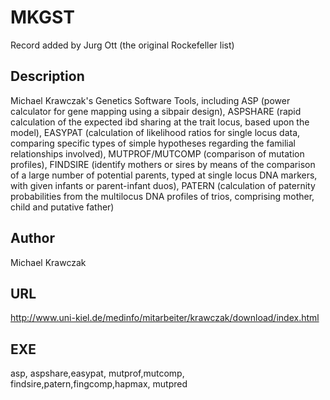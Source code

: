# MKGST
Record added by Jurg Ott (the original Rockefeller list)

## Description
Michael Krawczak's Genetics Software Tools, including ASP (power calculator for gene mapping using a sibpair design), ASPSHARE (rapid calculation of the expected ibd sharing at the trait locus, based upon the model), EASYPAT (calculation of likelihood ratios for single locus data, comparing specific types of simple hypotheses regarding the familial relationships involved), MUTPROF/MUTCOMP (comparison of mutation profiles), FINDSIRE (identify mothers or sires by means of the comparison of a large number of potential parents, typed at single locus DNA markers, with given infants or parent-infant duos), PATERN (calculation of paternity probabilities from the multilocus DNA profiles of trios, comprising mother, child and putative father)

## Author
Michael Krawczak

## URL
http://www.uni-kiel.de/medinfo/mitarbeiter/krawczak/download/index.html

## EXE
asp, aspshare,easypat, mutprof,mutcomp, findsire,patern,fingcomp,hapmax, mutpred